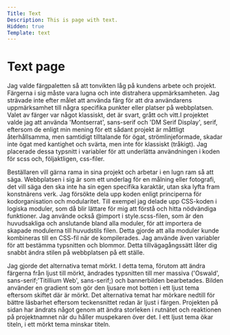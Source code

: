 ```yaml
---
Title: Text
Description: This is page with text.
Hidden: true
Template: text
---
```


# Text page

Jag valde färgpaletten så att tonvikten låg på kundens arbete och projekt. Färgerna i sig måste vara lugna och inte distrahera uppmärksamheten. Jag strävade inte efter målet att använda färg för att dra användarens uppmärksamhet till några specifika punkter eller platser på webbplatsen. Valet av färger var något klassiskt, det är svart, grått och vitt.I projektet valde jag att använda 'Montserrat', sans-serif och 'DM Serif Display', serif, eftersom de enligt min mening för ett sådant projekt är måttligt återhållsamma, men samtidigt tilltalande för ögat, strömlinjeformade, skadar inte ögat med kantighet och svärta, men inte för klassiskt (tråkigt). Jag placerade dessa typsnitt i variabler för att underlätta användningen i koden för scss och, följaktligen, css-filer.

Beställaren vill gärna rama in sina projekt och arbetar i en lugn ram så att säga. Webbplatsen i sig är som ett underlag för en målning eller fotografi, det vill säga den ska inte ha sin egen specifika karaktär, utan ska lyfta fram konstnärens verk. Jag försökte dela upp koden enligt principerna för kodorganisation och modularitet. Till exempel jag delade upp CSS-koden i logiska moduler, som då blir lättare för mig att förstå och hitta nödvändiga funktioner. Jag använde också @import i style.scss-filen, som är den huvudsakliga och anslutande bland alla moduler, för att importera de skapade modulerna till huvudstils filen. Detta gjorde att alla moduler kunde kombineras till en CSS-fil när de kompilerades. Jag använde även variabler för att bestämma typsnitten och blommor. Detta tillvägagångssätt låter dig snabbt ändra stilen på webbplatsen på ett ställe.

Jag gjorde det alternativa temat mörkt. I detta tema, förutom att ändra färgerna från ljust till mörkt, ändrades typsnitten till mer massiva ('Oswald', sans-serif;'Titillium Web', sans-serif;) och bannerbilden bearbetades. Bilden använder en gradient som gör den ljusare mot botten i ett ljust tema eftersom skiftet där är mörkt. Det alternativa temat har mörkare nedtill för bättre läsbarhet eftersom teckensnittet redan är ljust i färgen. Projekten på sidan har ändrats något genom att ändra storleken i rutnätet och reaktionen på projektnamnet när du håller muspekaren över det. I ett ljust tema ökar titeln, i ett mörkt tema minskar titeln.
